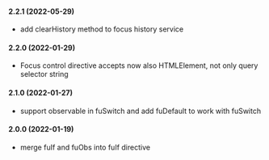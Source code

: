 #### 2.2.1 (2022-05-29)

* add clearHistory method to focus history service

#### 2.2.0 (2022-01-29)

* Focus control directive accepts now also HTMLElement, not only query selector string

#### 2.1.0 (2022-01-27)

* support observable in fuSwitch and add fuDefault to work with fuSwitch

#### 2.0.0 (2022-01-19)

* merge fuIf and fuObs into fuIf directive
